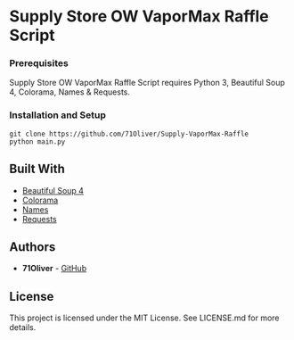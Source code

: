# Supply Store OW VaporMax Raffle Script

### Prerequisites

Supply Store OW VaporMax Raffle Script requires Python 3, Beautiful Soup 4, Colorama, Names & Requests.

### Installation and Setup

```
git clone https://github.com/71Oliver/Supply-VaporMax-Raffle
python main.py
```

## Built With

* [Beautiful Soup 4](https://www.crummy.com/software/BeautifulSoup/)
* [Colorama](https://github.com/tartley/colorama)
* [Names](https://github.com/treyhunner/names)
* [Requests](https://github.com/requests/requests)

## Authors

* **71Oliver** - [GitHub](https://github.com/71Oliver)

## License

This project is licensed under the MIT License. See LICENSE.md for more details.
